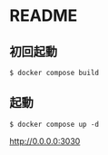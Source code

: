 # README

## 初回起動
```
$ docker compose build

```

## 起動
```
$ docker compose up -d
```
http://0.0.0.0:3030